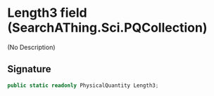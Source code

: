# Length3 field (SearchAThing.Sci.PQCollection)
(No Description)

## Signature
```csharp
public static readonly PhysicalQuantity Length3;
```
